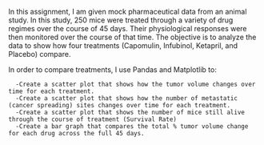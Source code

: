 In this assignment, I am given mock pharmaceutical data from an animal study. In this study, 250 mice were treated through a variety of drug regimes over the course of 45 days. Their physiological responses were then monitored over the course of that time. The objective is to analyze the data to show how four treatments (Capomulin, Infubinol, Ketapril, and Placebo) compare.

In order to compare treatments, I use Pandas and Matplotlib to: 

      -Create a scatter plot that shows how the tumor volume changes over time for each treatment.
      -Create a scatter plot that shows how the number of metastatic (cancer spreading) sites changes over time for each treatment.
      -Create a scatter plot that shows the number of mice still alive through the course of treatment (Survival Rate)
      -Create a bar graph that compares the total % tumor volume change for each drug across the full 45 days.
  
